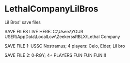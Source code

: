 # LethalCompanyLilBros
Lil Bros' save files

SAVE FILES LIVE HERE:
C:\Users\YOUR USER\AppData\LocalLow\ZeekerssRBLX\Lethal Company

SAVE FILE 1: USSC Nostramus; 4 players: Celo, Elder, Lil bro

SAVE FILE 2: 0-RGY; 4+ PLAYERS FUN FUN FUN!!!
